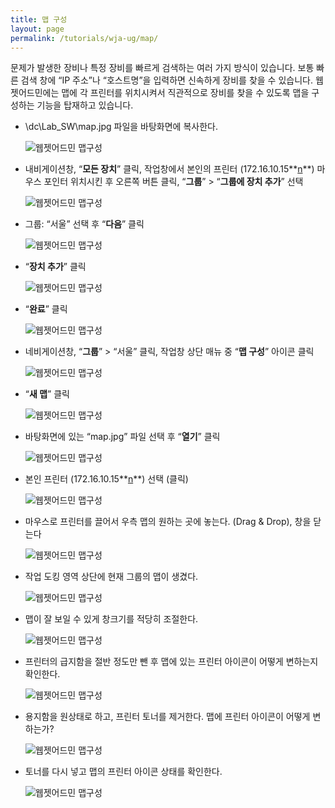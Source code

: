 ```yaml
---
title: 맵 구성
layout: page
permalink: /tutorials/wja-ug/map/
---
```

문제가 발생한 장비나 특정 장비를 빠르게 검색하는 여러 가지 방식이 있습니다. 보통 빠른 검색 창에 “IP 주소”나 “호스트명”을 입력하면 신속하게 장비를 찾을 수 있습니다. 웹젯어드민에는 맵에 각 프린터를 위치시켜서 직관적으로 장비를 찾을 수 있도록 맵을 구성하는 기능을 탑재하고 있습니다.

  * \\dc\Lab_SW\map.jpg 파일을 바탕화면에 복사한다.
  
    <img class="alignnone size-full wp-image-488" src="http://i1.wp.com/hpidemo.net/wp-content/uploads/2016/04/wja-ug-158.jpg?fit=65%2C57" alt="웹젯어드민 맵구성" data-recalc-dims="1" />
  * 내비게이션창, “**모든 장치**” 클릭, 작업창에서 본인의 프린터 (172.16.10.15**<u>n</u>**) 마우스 포인터 위치시킨 후 오른쪽 버튼 클릭, “**그룹**” > “**그룹에 장치 추가**” 선택
  
    <img class="alignnone size-full wp-image-489" src="http://i2.wp.com/hpidemo.net/wp-content/uploads/2016/04/wja-ug-159.jpg?fit=786%2C534" alt="웹젯어드민 맵구성" srcset="http://i2.wp.com/hpidemo.net/wp-content/uploads/2016/04/wja-ug-159.jpg?w=786 786w, http://i2.wp.com/hpidemo.net/wp-content/uploads/2016/04/wja-ug-159.jpg?resize=300%2C204 300w, http://i2.wp.com/hpidemo.net/wp-content/uploads/2016/04/wja-ug-159.jpg?resize=768%2C522 768w" sizes="(max-width: 786px) 100vw, 786px" data-recalc-dims="1" />
  * 그룹: “서울” 선택 후 “**다음**” 클릭
  
    <img class="alignnone size-full wp-image-475" src="http://i0.wp.com/hpidemo.net/wp-content/uploads/2016/04/wja-ug-160.jpg?fit=623%2C437" alt="웹젯어드민 맵구성" srcset="http://i0.wp.com/hpidemo.net/wp-content/uploads/2016/04/wja-ug-160.jpg?w=623 623w, http://i0.wp.com/hpidemo.net/wp-content/uploads/2016/04/wja-ug-160.jpg?resize=300%2C210 300w" sizes="(max-width: 623px) 100vw, 623px" data-recalc-dims="1" />
  * “**장치 추가**” 클릭
  
    <img class="alignnone size-full wp-image-476" src="http://i2.wp.com/hpidemo.net/wp-content/uploads/2016/04/wja-ug-161.jpg?fit=623%2C437" alt="웹젯어드민 맵구성" srcset="http://i2.wp.com/hpidemo.net/wp-content/uploads/2016/04/wja-ug-161.jpg?w=623 623w, http://i2.wp.com/hpidemo.net/wp-content/uploads/2016/04/wja-ug-161.jpg?resize=300%2C210 300w" sizes="(max-width: 623px) 100vw, 623px" data-recalc-dims="1" />
  * &#8220;**완료**&#8221; 클릭
  
    <img class="alignnone size-full wp-image-477" src="http://i1.wp.com/hpidemo.net/wp-content/uploads/2016/04/wja-ug-162.jpg?fit=623%2C437" alt="웹젯어드민 맵구성" srcset="http://i1.wp.com/hpidemo.net/wp-content/uploads/2016/04/wja-ug-162.jpg?w=623 623w, http://i1.wp.com/hpidemo.net/wp-content/uploads/2016/04/wja-ug-162.jpg?resize=300%2C210 300w" sizes="(max-width: 623px) 100vw, 623px" data-recalc-dims="1" />
  * 네비게이션창, “**그룹**” > “서울” 클릭, 작업창 상단 매뉴 중 “**맵 구성**” 아이콘 클릭
  
    <img class="alignnone size-full wp-image-478" src="http://i2.wp.com/hpidemo.net/wp-content/uploads/2016/04/wja-ug-163.jpg?fit=901%2C399" alt="웹젯어드민 맵구성" srcset="http://i2.wp.com/hpidemo.net/wp-content/uploads/2016/04/wja-ug-163.jpg?w=901 901w, http://i2.wp.com/hpidemo.net/wp-content/uploads/2016/04/wja-ug-163.jpg?resize=300%2C133 300w, http://i2.wp.com/hpidemo.net/wp-content/uploads/2016/04/wja-ug-163.jpg?resize=768%2C340 768w" sizes="(max-width: 901px) 100vw, 901px" data-recalc-dims="1" />
  * &#8220;**새 맵**&#8221; 클릭
  
    <img class="alignnone size-full wp-image-479" src="http://i2.wp.com/hpidemo.net/wp-content/uploads/2016/04/wja-ug-164.jpg?fit=890%2C631" alt="웹젯어드민 맵구성" srcset="http://i2.wp.com/hpidemo.net/wp-content/uploads/2016/04/wja-ug-164.jpg?w=890 890w, http://i2.wp.com/hpidemo.net/wp-content/uploads/2016/04/wja-ug-164.jpg?resize=300%2C213 300w, http://i2.wp.com/hpidemo.net/wp-content/uploads/2016/04/wja-ug-164.jpg?resize=768%2C545 768w" sizes="(max-width: 890px) 100vw, 890px" data-recalc-dims="1" />
  * 바탕화면에 있는 “map.jpg” 파일 선택 후 “**열기**” 클릭
  
    <img class="alignnone size-full wp-image-480" src="http://i1.wp.com/hpidemo.net/wp-content/uploads/2016/04/wja-ug-165.jpg?fit=960%2C540" alt="웹젯어드민 맵구성" srcset="http://i1.wp.com/hpidemo.net/wp-content/uploads/2016/04/wja-ug-165.jpg?w=960 960w, http://i1.wp.com/hpidemo.net/wp-content/uploads/2016/04/wja-ug-165.jpg?resize=300%2C169 300w, http://i1.wp.com/hpidemo.net/wp-content/uploads/2016/04/wja-ug-165.jpg?resize=768%2C432 768w" sizes="(max-width: 960px) 100vw, 960px" data-recalc-dims="1" />
  * 본인 프린터 (172.16.10.15**<u>n</u>**) 선택 (클릭)
  
    <img class="alignnone size-full wp-image-481" src="http://i2.wp.com/hpidemo.net/wp-content/uploads/2016/04/wja-ug-166.jpg?fit=890%2C631" alt="웹젯어드민 맵구성" srcset="http://i2.wp.com/hpidemo.net/wp-content/uploads/2016/04/wja-ug-166.jpg?w=890 890w, http://i2.wp.com/hpidemo.net/wp-content/uploads/2016/04/wja-ug-166.jpg?resize=300%2C213 300w, http://i2.wp.com/hpidemo.net/wp-content/uploads/2016/04/wja-ug-166.jpg?resize=768%2C545 768w" sizes="(max-width: 890px) 100vw, 890px" data-recalc-dims="1" />
  * 마우스로 프린터를 끌어서 우측 맵의 원하는 곳에 놓는다. (Drag & Drop), 창을 닫는다
  
    <img class="alignnone size-full wp-image-482" src="http://i0.wp.com/hpidemo.net/wp-content/uploads/2016/04/wja-ug-167.jpg?fit=890%2C631" alt="웹젯어드민 맵구성" srcset="http://i0.wp.com/hpidemo.net/wp-content/uploads/2016/04/wja-ug-167.jpg?w=890 890w, http://i0.wp.com/hpidemo.net/wp-content/uploads/2016/04/wja-ug-167.jpg?resize=300%2C213 300w, http://i0.wp.com/hpidemo.net/wp-content/uploads/2016/04/wja-ug-167.jpg?resize=768%2C545 768w" sizes="(max-width: 890px) 100vw, 890px" data-recalc-dims="1" />
  * 작업 도킹 영역 상단에 현재 그룹의 맵이 생겼다.
  
    <img class="alignnone size-full wp-image-483" src="http://i2.wp.com/hpidemo.net/wp-content/uploads/2016/04/wja-ug-168.jpg?fit=722%2C482" alt="웹젯어드민 맵구성" srcset="http://i2.wp.com/hpidemo.net/wp-content/uploads/2016/04/wja-ug-168.jpg?w=722 722w, http://i2.wp.com/hpidemo.net/wp-content/uploads/2016/04/wja-ug-168.jpg?resize=300%2C200 300w" sizes="(max-width: 722px) 100vw, 722px" data-recalc-dims="1" />
  * 맵이 잘 보일 수 있게 창크기를 적당히 조절한다.
  
    <img class="alignnone size-full wp-image-484" src="http://i0.wp.com/hpidemo.net/wp-content/uploads/2016/04/wja-ug-169.jpg?fit=1919%2C651" alt="웹젯어드민 맵구성" srcset="http://i0.wp.com/hpidemo.net/wp-content/uploads/2016/04/wja-ug-169.jpg?w=1919 1919w, http://i0.wp.com/hpidemo.net/wp-content/uploads/2016/04/wja-ug-169.jpg?resize=300%2C102 300w, http://i0.wp.com/hpidemo.net/wp-content/uploads/2016/04/wja-ug-169.jpg?resize=768%2C261 768w, http://i0.wp.com/hpidemo.net/wp-content/uploads/2016/04/wja-ug-169.jpg?resize=1024%2C347 1024w" sizes="(max-width: 1000px) 100vw, 1000px" data-recalc-dims="1" />
  * 프린터의 급지함을 절반 정도만 뺀 후 맵에 있는 프린터 아이콘이 어떻게 변하는지 확인한다.
  
    <img class="alignnone size-full wp-image-485" src="http://i1.wp.com/hpidemo.net/wp-content/uploads/2016/04/wja-ug-170.jpg?fit=723%2C407" alt="웹젯어드민 맵구성" srcset="http://i1.wp.com/hpidemo.net/wp-content/uploads/2016/04/wja-ug-170.jpg?w=723 723w, http://i1.wp.com/hpidemo.net/wp-content/uploads/2016/04/wja-ug-170.jpg?resize=300%2C169 300w" sizes="(max-width: 723px) 100vw, 723px" data-recalc-dims="1" />
  * 용지함을 원상태로 하고, 프린터 토너를 제거한다. 맵에 프린터 아이콘이 어떻게 변하는가?
  
    <img class="alignnone size-full wp-image-486" src="http://i1.wp.com/hpidemo.net/wp-content/uploads/2016/04/wja-ug-171.jpg?fit=722%2C402" alt="웹젯어드민 맵구성" srcset="http://i1.wp.com/hpidemo.net/wp-content/uploads/2016/04/wja-ug-171.jpg?w=722 722w, http://i1.wp.com/hpidemo.net/wp-content/uploads/2016/04/wja-ug-171.jpg?resize=300%2C167 300w" sizes="(max-width: 722px) 100vw, 722px" data-recalc-dims="1" />
  * 토너를 다시 넣고 맵의 프린터 아이콘 상태를 확인한다.
  
    <img class="alignnone size-full wp-image-487" src="http://i2.wp.com/hpidemo.net/wp-content/uploads/2016/04/wja-ug-172.jpg?fit=725%2C404" alt="웹젯어드민 맵구성" srcset="http://i2.wp.com/hpidemo.net/wp-content/uploads/2016/04/wja-ug-172.jpg?w=725 725w, http://i2.wp.com/hpidemo.net/wp-content/uploads/2016/04/wja-ug-172.jpg?resize=300%2C167 300w" sizes="(max-width: 725px) 100vw, 725px" data-recalc-dims="1" />